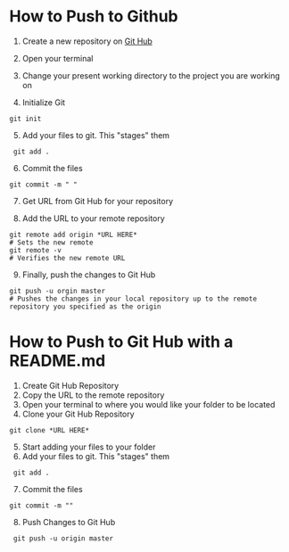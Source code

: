 # How to Push to Github
1. Create a new repository on [Git Hub](https://www.github.com)

1. Open your terminal

1. Change your present working directory to the project you are working on

1. Initialize Git
```
git init
```
5. Add your files to git. This "stages" them
``` 
 git add .
 ```
6. Commit the files 
``` 
git commit -m " "
```
7. Get URL from Git Hub for your repository

1. Add the URL to your remote repository 
```
git remote add origin *URL HERE*
# Sets the new remote
git remote -v
# Verifies the new remote URL

```

9. Finally, push the changes to Git Hub
```
git push -u orgin master
# Pushes the changes in your local repository up to the remote repository you specified as the origin
```

# How to Push to Git Hub with a README.md

1. Create Git Hub Repository
2. Copy the URL to the remote repository
3. Open your terminal to where you would like your folder to be located
4. Clone your Git Hub Repository
```
git clone *URL HERE*
```
5. Start adding your files to your folder
6. Add your files to git. This "stages" them

```
 git add .
 ```
7. Commit the files 
```
git commit -m ""
```
8. Push Changes to Git Hub
```
 git push -u origin master
 ```





